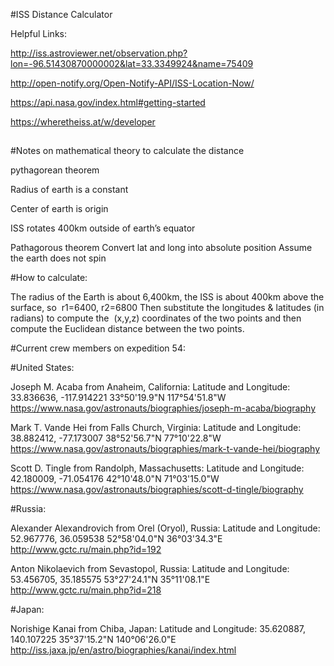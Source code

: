 #ISS Distance Calculator

Helpful Links:

http://iss.astroviewer.net/observation.php?lon=-96.51430870000002&lat=33.3349924&name=75409

http://open-notify.org/Open-Notify-API/ISS-Location-Now/

https://api.nasa.gov/index.html#getting-started

https://wheretheiss.at/w/developer

##

#Notes on mathematical theory to calculate the distance

pythagorean theorem

Radius of earth is a constant

Center of earth is origin

ISS rotates 400km outside of earth’s equator

Pathagorous theorem
Convert lat and long into absolute position
Assume the earth does not spin

#How to calculate:

The radius of the Earth is about 6,400km, the ISS is about 400km above the surface, so 
r1=6400,
r2=6800
Then substitute the longitudes & latitudes (in radians) to compute the 
(x,y,z) coordinates of the two points and then compute the
Euclidean distance between the two points.

#Current crew members on expedition 54:

#United States:

Joseph M. Acaba from Anaheim, California:
Latitude and Longitude: 33.836636, -117.914221
33°50'19.9"N 117°54'51.8"W
https://www.nasa.gov/astronauts/biographies/joseph-m-acaba/biography

Mark T. Vande Hei from Falls Church, Virginia:
Latitude and Longitude: 38.882412, -77.173007
38°52'56.7"N 77°10'22.8"W
https://www.nasa.gov/astronauts/biographies/mark-t-vande-hei/biography

Scott D. Tingle from Randolph, Massachusetts:
Latitude and Longitude: 42.180009, -71.054176
42°10'48.0"N 71°03'15.0"W
https://www.nasa.gov/astronauts/biographies/scott-d-tingle/biography

#Russia:

Alexander Alexandrovich from Orel (Oryol), Russia:
Latitude and Longitude: 52.967776, 36.059538
52°58'04.0"N 36°03'34.3"E
http://www.gctc.ru/main.php?id=192

Anton Nikolaevich from Sevastopol, Russia:
Latitude and Longitude: 53.456705, 35.185575
53°27'24.1"N 35°11'08.1"E
http://www.gctc.ru/main.php?id=218

#Japan:

Norishige Kanai from Chiba, Japan:
Latitude and Longitude: 35.620887, 140.107225
35°37'15.2"N 140°06'26.0"E
http://iss.jaxa.jp/en/astro/biographies/kanai/index.html
